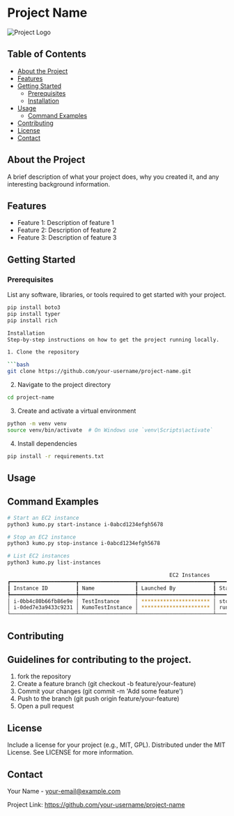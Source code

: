 # Project Name

![Project Logo](path/to/logo.png)

## Table of Contents
- [About the Project](#about-the-project)
- [Features](#features)
- [Getting Started](#getting-started)
  - [Prerequisites](#prerequisites)
  - [Installation](#installation)
- [Usage](#usage)
  - [Command Examples](#command-examples)
- [Contributing](#contributing)
- [License](#license)
- [Contact](#contact)

## About the Project
A brief description of what your project does, why you created it, and any interesting background information.

## Features
- Feature 1: Description of feature 1
- Feature 2: Description of feature 2
- Feature 3: Description of feature 3

## Getting Started

### Prerequisites
List any software, libraries, or tools required to get started with your project.
```bash
pip install boto3
pip install typer
pip install rich

Installation
Step-by-step instructions on how to get the project running locally.

1. Clone the repository

```bash
git clone https://github.com/your-username/project-name.git
```

2. Navigate to the project directory

```bash
cd project-name
```

3. Create and activate a virtual environment

```bash
python -m venv venv
source venv/bin/activate  # On Windows use `venv\Scripts\activate`
```

4. Install dependencies

```bash
pip install -r requirements.txt
```

## Usage
## Command Examples

```bash
# Start an EC2 instance
python3 kumo.py start-instance i-0abcd1234efgh5678

# Stop an EC2 instance
python3 kumo.py stop-instance i-0abcd1234efgh5678

# List EC2 instances
python3 kumo.py list-instances

                                                    EC2 Instances                                                      
┏━━━━━━━━━━━━━━━━━━━━━┳━━━━━━━━━━━━━━━━━━┳━━━━━━━━━━━━━━━━━━━━━━━━┳━━━━━━━━━┳━━━━━━━━━━━━━━┳━━━━━━━━━━━━━┳━━━━━━━━━━━━━━┓
┃ Instance ID         ┃ Name             ┃ Launched By            ┃ State   ┃ Running Time ┃ Public IP   ┃ Private IP   ┃
┡━━━━━━━━━━━━━━━━━━━━━╇━━━━━━━━━━━━━━━━━━╇━━━━━━━━━━━━━━━━━━━━━━━━╇━━━━━━━━━╇━━━━━━━━━━━━━━╇━━━━━━━━━━━━━╇━━━━━━━━━━━━━━┩
│ i-0bb4c80b66fb86e9e │ TestInstance     │ ********************** │ stopped │ —            │ —           │ 172.**.**.64 │
│ i-0ded7e3a9433c9231 │ KumoTestInstance │ ********************** │ running │ 0d 1h 27m    │ 54.211.9.47 │ 172.*.**.54  │
└─────────────────────┴──────────────────┴────────────────────────┴─────────┴──────────────┴─────────────┴──────────────┘
```

## Contributing
## Guidelines for contributing to the project.

1. fork the repository
2. Create a feature branch (git checkout -b feature/your-feature)
3. Commit your changes (git commit -m 'Add some feature')
4. Push to the branch (git push origin feature/your-feature)
5. Open a pull request

## License
Include a license for your project (e.g., MIT, GPL). Distributed under the MIT License. See LICENSE for more information.

## Contact
Your Name - your-email@example.com

Project Link: https://github.com/your-username/project-name